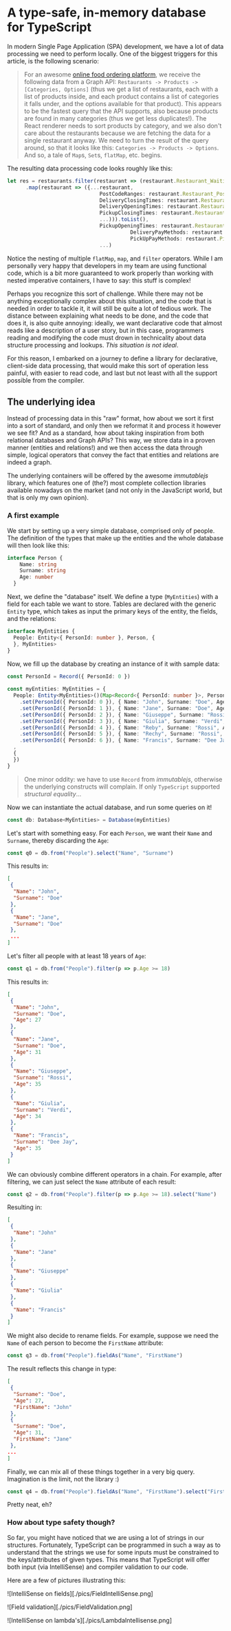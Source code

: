 # A type-safe, in-memory database for TypeScript

In modern Single Page Application (SPA) development, we have a lot of data processing we need to perform locally. One of the biggest triggers for this article, is the following scenario\:

> For an awesome [online food ordering platform](beren.nl), we receive the following data from a Graph API\: `Restaurants -> Products -> [Categories, Options]` (thus we get a list of restaurants, each with a list of products inside, and each product contains a list of categories it falls under, and the options available for that product). 
> This appears to be the fastest query that the API supports, also because products are found in many categories (thus we get less duplicates!).
> The React renderer needs to sort products by category, and we also don't care about the restaurants because we are fetching the data for a single restaurant anyway. We need to turn the result of the query around, so that it looks like this\: `Categories -> Products -> Options`.
> And so, a tale of `Map`s, `Set`s, `flatMap`, etc. begins.

The resulting data processing code looks roughly like this\:

```ts
let res = restaurants.filter(restaurant => (restaurant.Restaurant_WaitingTimes.first() != undefined) && (restaurant.Restaurant_WaitingTimes.first().WaitingTimes != null))
      .map(restaurant => ({...restaurant,
                              PostCodeRanges: restaurant.Restaurant_PostCodeRange.flatMap(rpcr => rpcr.PostCodeRange.filter(pcr => pcr.Active).map(pcr =>
                              DeliveryClosingTimes: restaurant.Restaurant_DeliveryClosingTime.flatMap(r_dct => r_dct.DeliveryClosingTime.map(dct =>
                              DeliveryOpeningTimes: restaurant.Restaurant_DeliveryTimes.flatMap(r_dt => r_dt.DeliveryTimes.map(dt => ...),
                              PickupClosingTimes: restaurant.Restaurant_PickupClosingTime.flatMap(r_pct => r_pct.PickupClosingTime.map(pct =>
                              ...))).toList(),
                              PickupOpeningTimes: restaurant.Restaurant_PickupTimes.flatMap(r_pt => r_pt.PickupTimes.map(pt =>
                                        DeliveryPayMethods: restaurant.DeliveryRestaurant_DeliveryPayMethod.sortBy(dr_dpm => dr_dpm.DeliveryPayMethodId).flatMap(dr_dpm => dr_dpm.PayMethod.map(pm => ({Method: pm.Method, DisplayTitle: pm.DisplayTitle}))).toList(),
                                        PickUpPayMethods: restaurant.PickUpRestaurant_PickUpPayMethod.sortBy(pur_pupm => pur_pupm.PickUpPayMethodId).flatMap(pur_pupm => pur_pupm.PayMethod.map(pm => ({Method: pm.Method, DisplayTitle: pm.DisplayTitle}))).toList()
                              ...)

```

Notice the nesting of multiple `flatMap`, `map`, and `filter` operators. While I am personally very happy that developers in my team are using functional code, which is a bit more guaranteed to work properly than working with nested imperative containers, I have to say\: this stuff is complex!

Perhaps you recognize this sort of challenge. While there may not be anything exceptionally complex about this situation, and the code that is needed in order to tackle it, it will still be quite a lot of tedious work. The distance between explaining what needs to be done, and the code that does it, is also quite annoying\: ideally, we want declarative code that almost reads like a description of a user story, but in this case, programmers reading and modifying the code must drown in technicality about data structure processing and lookups. *This  situation is not ideal*.

For this reason, I embarked on a journey to define a library for declarative, client\-side data processing, that would make this sort of operation less painful, with easier to read code, and last but not least with all the support possible from the compiler.


## The underlying idea
Instead of processing data in this "raw" format, how about we sort it first into a sort of standard, and only then we reformat it and process it however we see fit? And as a standard, how about taking inspiration from both relational databases and Graph APIs? This way, we store data in a proven manner (entities and relations!) and we then access the data through simple, logical operators that convey the fact that entities and relations are indeed a graph.

The underlying containers will be offered by the awesome _immutablejs_ library, which features one of (the?) most complete collection libraries available nowadays on the market (and not only in the JavaScript world, but that is only my own opinion).

### A first example
We start by setting up a very simple database, comprised only of people. The definition of the types that make up the entities and the whole database will then look like this\:

```ts
interface Person {
    Name: string
    Surname: string
    Age: number
  }
```

Next, we define the "database" itself. We define a type (`MyEntities`) with a field for each table we want to store. Tables are declared with the generic `Entity` type, which takes as input the primary keys of the entity, the fields, and the relations\:

```ts
interface MyEntities {
  People: Entity<{ PersonId: number }, Person, {
  }, MyEntities>
}
```

Now, we fill up the database by creating an instance of it with sample data\:

```ts
const PersonId = Record({ PersonId: 0 })
    
const myEntities: MyEntities = {
  People: Entity<MyEntities>()(Map<Record<{ PersonId: number }>, Person>()
    .set(PersonId({ PersonId: 0 }), { Name: "John", Surname: "Doe", Age: 27 })
    .set(PersonId({ PersonId: 1 }), { Name: "Jane", Surname: "Doe", Age: 31 })
    .set(PersonId({ PersonId: 2 }), { Name: "Giuseppe", Surname: "Rossi", Age: 35})
    .set(PersonId({ PersonId: 3 }), { Name: "Giulia", Surname: "Verdi", Age: 34 })
    .set(PersonId({ PersonId: 4 }), { Name: "Reby", Surname: "Rossi", Age: 7 })
    .set(PersonId({ PersonId: 5 }), { Name: "Rechy", Surname: "Rossi", Age: 5 })
    .set(PersonId({ PersonId: 6 }), { Name: "Francis", Surname: "Dee Jay", Age: 35 })
  ,
  {
  })
}
```

> One minor oddity\: we have to use `Record` from _immutablejs_, otherwise the underlying constructs will complain. If only `TypeScript` supported *structural equality*...

Now we can instantiate the actual database, and run some queries on it!

```ts
const db: Database<MyEntities> = Database(myEntities)
```

Let's start with something easy. For each `Person`, we want their `Name` and `Surname`, thereby discarding the `Age`\:

```ts
const q0 = db.from("People").select("Name", "Surname")
```

This results in\:

```json
[
 {
  "Name": "John",
  "Surname": "Doe"
 },
 {
  "Name": "Jane",
  "Surname": "Doe"
 },
 ...
]
```

Let's filter all people with at least 18 years of `Age`\:


```ts
const q1 = db.from("People").filter(p => p.Age >= 18)
```

This results in\:

```json
[
 {
  "Name": "John",
  "Surname": "Doe",
  "Age": 27
 },
 {
  "Name": "Jane",
  "Surname": "Doe",
  "Age": 31
 },
 {
  "Name": "Giuseppe",
  "Surname": "Rossi",
  "Age": 35
 },
 {
  "Name": "Giulia",
  "Surname": "Verdi",
  "Age": 34
 },
 {
  "Name": "Francis",
  "Surname": "Dee Jay",
  "Age": 35
 }
]
```

We can obviously combine different operators in a chain. For example, after filtering, we can just select the `Name` attribute of each result\:

```ts
const q2 = db.from("People").filter(p => p.Age >= 18).select("Name")
```

Resulting in\:

```json
[
 {
  "Name": "John"
 },
 {
  "Name": "Jane"
 },
 {
  "Name": "Giuseppe"
 },
 {
  "Name": "Giulia"
 },
 {
  "Name": "Francis"
 }
]
```

We might also decide to rename fields. For example, suppose we need the `Name` of each person to become the `FirstName` attribute\:

```ts
const q3 = db.from("People").fieldAs("Name", "FirstName")
```

The result reflects this change in type\:

```json
[
 {
  "Surname": "Doe",
  "Age": 27,
  "FirstName": "John"
 },
 {
  "Surname": "Doe",
  "Age": 31,
  "FirstName": "Jane"
 },
...
]
```

Finally, we can mix all of these things together in a very big query. Imagination is the limit, not the library :)

```ts
const q4 = db.from("People").fieldAs("Name", "FirstName").select("FirstName").filter(p => p.FirstName.startsWith("Giu"))
```

Pretty neat, eh?


### How about type safety though?
So far, you might have noticed that we are using a lot of strings in our structures. Fortunately, TypeScript can be programmed in such a way as to understand that the strings we use for some inputs must be constrained to the keys/attributes of given types. This means that TypeScript will offer both input (via IntelliSense) and compiler validation to our code.

Here are a few of pictures illustrating this\:

![IntelliSense on fields][./pics/FieldIntelliSense.png]

![Field validation][./pics/FieldValidation.png]

![IntelliSense on lambda's][./pics/LambdaIntellisense.png]